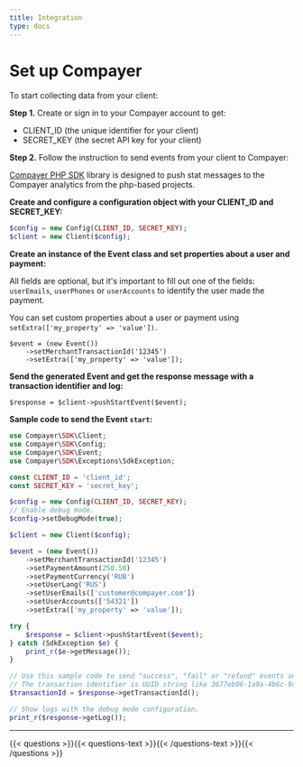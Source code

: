 ```yaml
---
title: Integration
type: docs
---
```


# Set up Compayer

To start collecting data from your client:

**Step 1.** Create or sign in to your Compayer account to get:

- CLIENT_ID (the unique identifier for your client)
- SECRET_KEY (the secret API key for your client)

**Step 2.** Follow the instruction to send events from your client to Compayer:

[Compayer PHP SDK](https://github.com/compayer/compayer-lib-php) library is designed to push stat messages to the Compayer analytics from the php-based projects.

**Create and configure a configuration object with your CLIENT_ID and SECRET_KEY:**

```php
$config = new Config(CLIENT_ID, SECRET_KEY);
$client = new Client($config);
```

**Create an instance of the Event class and set properties about a user and payment:**

All fields are optional, but it's important to fill out one of the fields: `userEmails`, `userPhones` or `userAccounts` to identify the user made the payment.

You can set custom properties about a user or payment using `setExtra(['my_property' => 'value'])`.

```
$event = (new Event())
    ->setMerchantTransactionId('12345')
    ->setExtra(['my_property' => 'value']);
```

**Send the generated Event and get the response message with a transaction identifier and log:**

```
$response = $client->pushStartEvent($event);
```

**Sample code to send the Event `start`:**

```php
use Compayer\SDK\Client;
use Compayer\SDK\Config;
use Compayer\SDK\Event;
use Compayer\SDK\Exceptions\SdkException;

const CLIENT_ID = 'client_id';
const SECRET_KEY = 'secret_key';

$config = new Config(CLIENT_ID, SECRET_KEY);
// Enable debug mode.
$config->setDebugMode(true);

$client = new Client($config);

$event = (new Event())
    ->setMerchantTransactionId('12345')
    ->setPaymentAmount(250.50)
    ->setPaymentCurrency('RUB')
    ->setUserLang('RUS')
    ->setUserEmails(['customer@compayer.com'])
    ->setUserAccounts(['54321'])
    ->setExtra(['my_property' => 'value']);

try {
    $response = $client->pushStartEvent($event);
} catch (SdkException $e) {
    print_r($e->getMessage());
}

// Use this sample code to send "success", "fail" or "refund" events and to chain events.
// The transaction identifier is UUID string like 3677eb06-1a9a-4b6c-9d6a-1799cae1b6bb.
$transactionId = $response->getTransactionId();

// Show logs with the debug mode configuration.
print_r($response->getLog());
```

***

{{< questions >}}{{< questions-text >}}{{< /questions-text >}}{{< /questions >}}